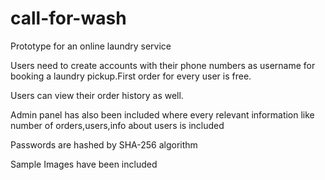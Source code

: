 # call-for-wash
Prototype for an online laundry service

Users need to create accounts with their phone numbers as username for booking a laundry pickup.First order for every user is free.

Users can view their order history as well.

Admin panel has also been included where every relevant information like number of orders,users,info about users is included

Passwords are hashed by SHA-256 algorithm

Sample Images have been included

